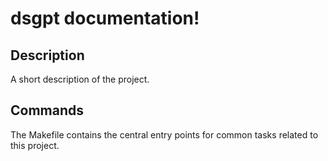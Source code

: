 # dsgpt documentation!

## Description

A short description of the project.

## Commands

The Makefile contains the central entry points for common tasks related to this project.

